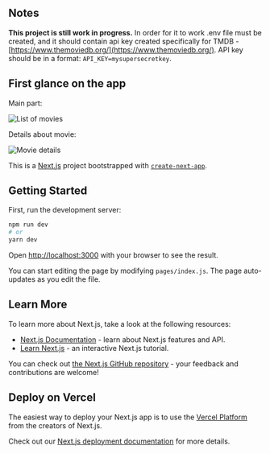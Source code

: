 ## Notes
**This project is still work in progress.**
In order for it to work .env file must be created, and it should contain api key created specifically for TMDB - [https://www.themoviedb.org/](https://www.themoviedb.org/).
API key should be in a format: `API_KEY=mysupersecretkey`. 

## First glance on the app
Main part: 

![List of movies](https://drive.google.com/file/d/1PoF5pB1-z_Ou8pv2Ypr1R-O31PfqooBc/view?usp=sharing)

Details about movie:

![Movie details](https://drive.google.com/file/d/1-uOwnDXo69wGPJ3f4qe8R5ORsoQkW0HN/view)

This is a [Next.js](https://nextjs.org/) project bootstrapped with [`create-next-app`](https://github.com/vercel/next.js/tree/canary/packages/create-next-app).

## Getting Started

First, run the development server:

```bash
npm run dev
# or
yarn dev
```

Open [http://localhost:3000](http://localhost:3000) with your browser to see the result.

You can start editing the page by modifying `pages/index.js`. The page auto-updates as you edit the file.

## Learn More

To learn more about Next.js, take a look at the following resources:

- [Next.js Documentation](https://nextjs.org/docs) - learn about Next.js features and API.
- [Learn Next.js](https://nextjs.org/learn) - an interactive Next.js tutorial.

You can check out [the Next.js GitHub repository](https://github.com/vercel/next.js/) - your feedback and contributions are welcome!

## Deploy on Vercel

The easiest way to deploy your Next.js app is to use the [Vercel Platform](https://vercel.com/import?utm_medium=default-template&filter=next.js&utm_source=create-next-app&utm_campaign=create-next-app-readme) from the creators of Next.js.

Check out our [Next.js deployment documentation](https://nextjs.org/docs/deployment) for more details.
